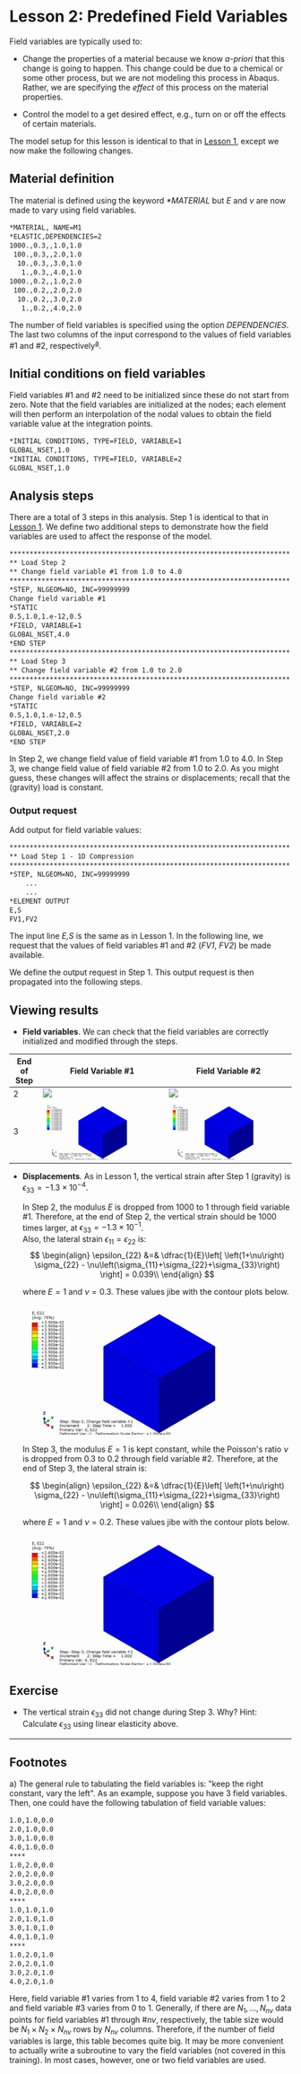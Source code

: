 # Lesson 2: Predefined Field Variables

Field variables are typically used to: 

* Change the properties of a material because we know <em> a-priori </em> that this change is going to happen. This change could be due to a chemical or some other process, but we are not modeling this process in Abaqus. Rather, we are specifying the <em> effect </em> of this process on the material properties.

* Control the model to a get desired effect, e.g., turn on or off the effects of certain materials.

The model setup for this lesson is identical to that in [Lesson 1](./../01_Lesson), except we now make the following changes.

## Material definition

The material is defined using the keyword <em> *MATERIAL </em> but $E$ and $\nu$ are now made to vary using field variables.

	*MATERIAL, NAME=M1
	*ELASTIC,DEPENDENCIES=2
	1000.,0.3,,1.0,1.0
	 100.,0.3,,2.0,1.0
	  10.,0.3,,3.0,1.0
	   1.,0.3,,4.0,1.0
	1000.,0.2,,1.0,2.0
	 100.,0.2,,2.0,2.0
	  10.,0.2,,3.0,2.0
	   1.,0.2,,4.0,2.0

The number of field variables is specified using the option <em>DEPENDENCIES</em>. The last two columns of the input correspond to the values of field variables #1 and #2, respectively<sup>[a](#myfootnote1)</sup>. 
	
## Initial conditions on field variables

Field variables #1 and #2 need to be initialized since these do not start from zero. Note that the field variables are initialized at the nodes; each element will then perform an interpolation of the nodal values to obtain the field variable value at the integration points.

	*INITIAL CONDITIONS, TYPE=FIELD, VARIABLE=1
	GLOBAL_NSET,1.0   
	*INITIAL CONDITIONS, TYPE=FIELD, VARIABLE=2
	GLOBAL_NSET,1.0  	   
	
## Analysis steps

There are a total of 3 steps in this analysis. Step 1 is identical to that in [Lesson 1](./../01_Lesson). We define two additional steps to demonstrate how the field variables are used to affect the response of the model.
	
	**********************************************************************
	** Load Step 2
	** Change field variable #1 from 1.0 to 4.0
	**********************************************************************
	*STEP, NLGEOM=NO, INC=99999999
	Change field variable #1
	*STATIC
	0.5,1.0,1.e-12,0.5
	*FIELD, VARIABLE=1
	GLOBAL_NSET,4.0
	*END STEP
	**********************************************************************
	** Load Step 3
	** Change field variable #2 from 1.0 to 2.0
	**********************************************************************
	*STEP, NLGEOM=NO, INC=99999999
	Change field variable #2
	*STATIC
	0.5,1.0,1.e-12,0.5
	*FIELD, VARIABLE=2
	GLOBAL_NSET,2.0
	*END STEP

In Step 2, we change field value of field variable #1 from 1.0 to 4.0. In Step 3, we change field value of field variable #2 from 1.0 to 2.0. As you might guess, these changes will affect the strains or displacements; recall that the (gravity) load is constant.

### Output request

Add output for field variable values:
	
	**********************************************************************
	** Load Step 1 - 1D Compression
	**********************************************************************
	*STEP, NLGEOM=NO, INC=99999999
		...
		...
	*ELEMENT OUTPUT
	E,S
	FV1,FV2	

The input line <em> E,S </em> is the same as in Lesson 1. In the following line, we request that the values of field variables #1 and #2 (<em>FV1</em>, <em>FV2</em>) be made available.
	
We define the output request in Step 1. This output request is then propagated into the following steps. 
	
## Viewing results	

* **Field variables**. We can check that the field variables are correctly initialized and modified through the steps.

End of Step | Field Variable #1 | Field Variable #2
--- | --- | ---
2 | ![](./abaqus_input_files/1ElementTest_Lesson2Step_3_Frame3_VF1_Step2.png) | ![](./abaqus_input_files/1ElementTest_Lesson2Step_3_Frame3_VF2_Step2.png)
3 | ![](./abaqus_input_files/1ElementTest_Lesson2Step_3_Frame3_VF1_Step3.png) | ![](./abaqus_input_files/1ElementTest_Lesson2Step_3_Frame3_VF2_Step3.png)

* **Displacements**. As in Lesson 1, the vertical strain after Step 1 (gravity) is $\epsilon_{33} = -1.3\times10^{-4}$.

	In Step 2, the modulus $E$ is dropped from $1000$ to $1$ through field variable $\#1$. Therefore, at the end of Step 2, the vertical strain should be $1000$ times larger, at $\epsilon_{33} = -1.3\times10^{-1}$. 	
	Also, the lateral strain $\epsilon_{11} = \epsilon_{22}$ is:
	$$
	\begin{align}
	\epsilon_{22} &=& \dfrac{1}{E}\left[ \left(1+\nu\right) \sigma_{22} - \nu\left(\sigma_{11}+\sigma_{22}+\sigma_{33}\right) \right] = 0.039\\
	\end{align}
	$$
	
	where $E = 1$ and $\nu = 0.3$.	These values jibe with the contour plots below.
	
	![](./abaqus_input_files/1ElementTest_Lesson2Step_2_Frame3_E22.png	)
	
	In Step 3, the modulus $E=1$ is kept constant, while the Poisson's ratio $\nu$ is dropped from $0.3$ to $0.2$ through field variable $\#2$. Therefore, at the end of Step 3, the lateral strain is:
	
	$$
	\begin{align}
	\epsilon_{22} &=& \dfrac{1}{E}\left[ \left(1+\nu\right) \sigma_{22} - \nu\left(\sigma_{11}+\sigma_{22}+\sigma_{33}\right) \right] = 0.026\\
	\end{align}
	$$
			
	where $E = 1$ and $\nu = 0.2$.	These values jibe with the contour plots below.

	![](./abaqus_input_files/1ElementTest_Lesson2Step_3_Frame3_E22.png	)

## Exercise 

* The vertical strain $\epsilon_{33}$ did not change during Step 3. Why? Hint: Calculate $\epsilon_{33}$ using linear elasticity above.

---
## Footnotes
<a name="myfootnote1">a</a>) The general rule to tabulating the field variables is: "keep the right constant, vary the left". As an example, suppose you have 3 field variables. Then, one could have the following tabulation of field variable values: 

	1.0,1.0,0.0
	2.0,1.0,0.0
	3.0,1.0,0.0
	4.0,1.0,0.0
	****
	1.0,2.0,0.0
	2.0,2.0,0.0
	3.0,2.0,0.0
	4.0,2.0,0.0
	****
	1.0,1.0,1.0
	2.0,1.0,1.0
	3.0,1.0,1.0
	4.0,1.0,1.0
	****
	1.0,2.0,1.0
	2.0,2.0,1.0
	3.0,2.0,1.0
	4.0,2.0,1.0
	

Here, field variable #1 varies from 1 to 4, field variable #2 varies from 1 to 2 and field variable #3 varies from 0 to 1. Generally, if there are $N_1,\hdots,N_{nv}$ data points for field variables #1 through #$nv$, respectively, the table size would be $N_1 \times N_2 \times N_{nv}$ rows by $N_{nv}$ columns. Therefore, if the number of field variables is large, this table becomes quite big. It may be more convenient to actually write a subroutine to vary the field variables (not covered in this training). In most cases, however, one or two field variables are used.